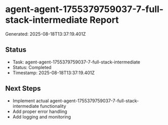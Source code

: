 # agent-agent-1755379759037-7-full-stack-intermediate Report

Generated: 2025-08-18T13:37:19.401Z

## Status
- Task: agent-agent-1755379759037-7-full-stack-intermediate
- Status: Completed
- Timestamp: 2025-08-18T13:37:19.401Z

## Next Steps
- Implement actual agent-agent-1755379759037-7-full-stack-intermediate functionality
- Add proper error handling
- Add logging and monitoring
